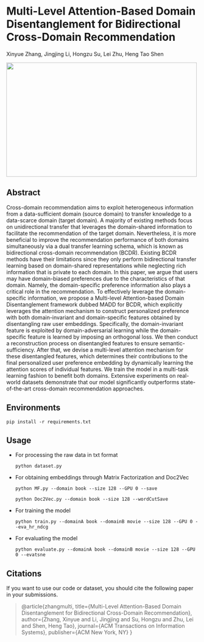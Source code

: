 # Multi-Level Attention-Based Domain Disentanglement for Bidirectional Cross-Domain Recommendation
Xinyue Zhang, Jingjing Li, Hongzu Su, Lei Zhu, Heng Tao Shen

<img src="https://s1.ax1x.com/2023/02/23/pSxSh1s.png" width = "500" height = "300" align=center />

## Abstract

Cross-domain recommendation aims to exploit heterogeneous information from a data-sufficient domain (source domain) to transfer knowledge to a data-scarce domain (target domain). A majority of existing methods focus on unidirectional transfer that leverages the domain-shared information to facilitate the recommendation of the target domain. Nevertheless, it is more beneficial to improve the recommendation performance of both domains simultaneously via a dual transfer learning schema, which is known as bidirectional cross-domain recommendation (BCDR). Existing BCDR methods have their limitations since they only perform bidirectional transfer learning based on domain-shared representations while neglecting rich information that is private to each domain. In this paper, we argue that users may have domain-biased preferences due to the characteristics of that domain. Namely, the domain-specific preference information also plays a critical role in the recommendation. To effectively leverage the domain-specific information, we propose a Multi-level Attention-based Domain Disentanglement framework dubbed MADD for BCDR, which explicitly leverages the attention mechanism to construct personalized preference with both domain-invariant and domain-specific features obtained by disentangling raw user embeddings. Specifically, the domain-invariant feature is exploited by domain-adversarial learning while the domain-specific feature is learned by imposing an orthogonal loss. We then conduct a reconstruction process on disentangled features to ensure semantic-sufficiency. After that, we devise a multi-level attention mechanism for these disentangled features, which determines their contributions to the final personalized user preference embedding by dynamically learning the attention scores of individual features. We train the model in a multi-task learning fashion to benefit both domains. Extensive experiments on real-world datasets demonstrate that our model significantly outperforms state-of-the-art cross-domain recommendation approaches.



## Environments

```pip install -r requirements.txt```



## Usage

* For processing the raw data in txt format

    ```python dataset.py```

* For obtaining embeddings through Matrix Factorization and Doc2Vec

    ```python MF.py --domain book --size 128 --GPU 0 --save ```

    ```python Doc2Vec.py --domain book --size 128 --wordCutSave```

* For training the model

    ```python train.py --domainA book --domainB movie --size 128 --GPU 0 --eva_hr_ndcg```

+ For evaluating the model

  ```python evaluate.py --domainA book --domainB movie --size 128 --GPU 0 --evatsne```

## Citations

If you want to use our code or dataset, you should cite the following paper in your submissions.

> @article{zhangmulti,
> 	title={Multi-Level Attention-Based Domain Disentanglement for Bidirectional Cross-Domain Recommendation},
> 	author={Zhang, Xinyue and Li, Jingjing and Su, Hongzu and Zhu, Lei and Shen, Heng Tao},
> 	journal={ACM Transactions on Information Systems},
> 	publisher={ACM New York, NY}
> }